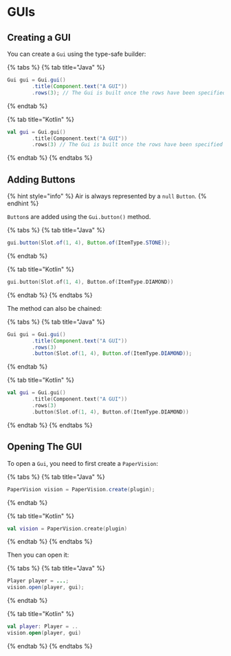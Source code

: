 # GUIs

## Creating a GUI

You can create a `Gui` using the type-safe builder:

{% tabs %}
{% tab title="Java" %}
```java
Gui gui = Gui.gui()
        .title(Component.text("A GUI"))
        .rows(3); // The Gui is built once the rows have been specified
```
{% endtab %}

{% tab title="Kotlin" %}
```kotlin
val gui = Gui.gui()
        .title(Component.text("A GUI"))
        .rows(3) // The Gui is built once the rows have been specified
```
{% endtab %}
{% endtabs %}

## Adding Buttons

{% hint style="info" %}
Air is always represented by a `null` `Button`.
{% endhint %}

`Button`s are added using the `Gui.button()` method.

{% tabs %}
{% tab title="Java" %}
```java
gui.button(Slot.of(1, 4), Button.of(ItemType.STONE));
```
{% endtab %}

{% tab title="Kotlin" %}
```kotlin
gui.button(Slot.of(1, 4), Button.of(ItemType.DIAMOND))
```
{% endtab %}
{% endtabs %}

The method can also be chained:

{% tabs %}
{% tab title="Java" %}
```java
Gui gui = Gui.gui()
        .title(Component.text("A GUI"))
        .rows(3)
        .button(Slot.of(1, 4), Button.of(ItemType.DIAMOND));
```
{% endtab %}

{% tab title="Kotlin" %}
```kotlin
val gui = Gui.gui()
        .title(Component.text("A GUI"))
        .rows(3)
        .button(Slot.of(1, 4), Button.of(ItemType.DIAMOND))
```
{% endtab %}
{% endtabs %}

## Opening The GUI

To open a `Gui`, you need to first create a `PaperVision`:

{% tabs %}
{% tab title="Java" %}
```java
PaperVision vision = PaperVision.create(plugin);
```
{% endtab %}

{% tab title="Kotlin" %}
```kotlin
val vision = PaperVision.create(plugin)
```
{% endtab %}
{% endtabs %}

Then you can open it:

{% tabs %}
{% tab title="Java" %}
```java
Player player = ...;
vision.open(player, gui);
```
{% endtab %}

{% tab title="Kotlin" %}
```kotlin
val player: Player = ..
vision.open(player, gui)
```
{% endtab %}
{% endtabs %}
